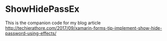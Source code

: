 # ShowHidePassEx
This is the companion code for my blog article
http://techierathore.com/2017/09/xamarin-forms-tip-implement-show-hide-password-using-effects/
